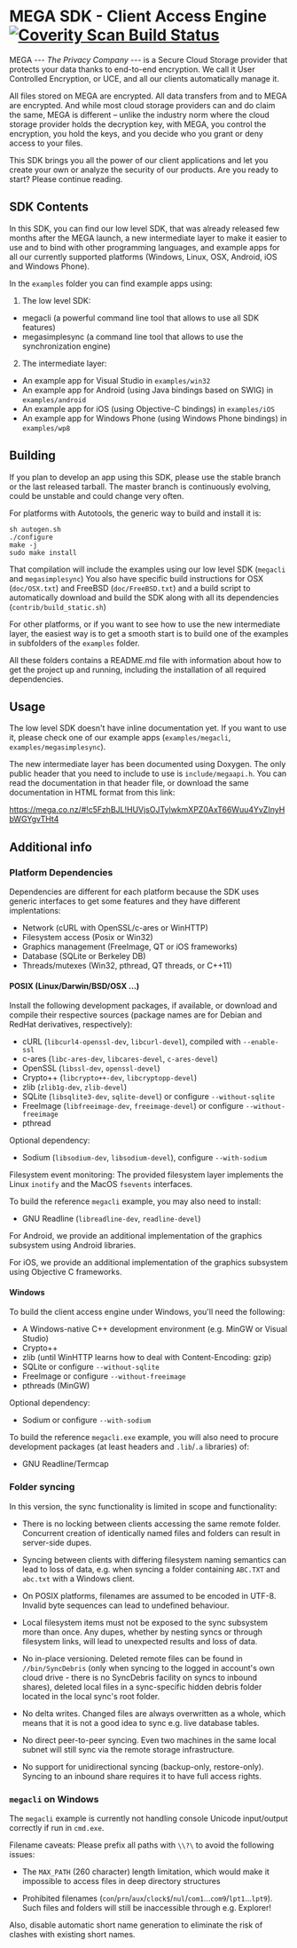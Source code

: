 # MEGA SDK - Client Access Engine <a href="https://scan.coverity.com/projects/4315"><img alt="Coverity Scan Build Status" src="https://scan.coverity.com/projects/4315/badge.svg"/></a>

MEGA --- _The Privacy Company_ --- is a Secure Cloud Storage
provider that protects your data thanks to end-to-end encryption. We call it User Controlled Encryption,
or UCE, and all our clients automatically manage it.

All files stored on MEGA are encrypted. All data transfers from and to MEGA are encrypted. And while
most cloud storage providers can and do claim the same, MEGA is different – unlike the industry norm
where the cloud storage provider holds the decryption key, with MEGA, you control the encryption,
you hold the keys, and you decide who you grant or deny access to your files.

This SDK brings you all the power of our client applications and let you create
your own or analyze the security of our products. Are you ready to start? Please continue reading.

SDK Contents
------------

In this SDK, you can find our low level SDK, that was already released few months after the MEGA launch,
a new intermediate layer to make it easier to use and to bind with other programming languages, and
example apps for all our currently supported platforms (Windows, Linux, OSX, Android, iOS and Windows Phone).

In the `examples` folder you can find example apps using:

1. The low level SDK:
  - megacli (a powerful command line tool that allows to use all SDK features)
  - megasimplesync (a command line tool that allows to use the synchronization engine)

2. The intermediate layer:
  - An example app for Visual Studio in `examples/win32`
  - An example app for Android (using Java bindings based on SWIG) in `examples/android`
  - An example app for iOS (using Objective-C bindings) in `examples/iOS`
  - An example app for Windows Phone (using Windows Phone bindings) in `examples/wp8`

Building
--------

If you plan to develop an app using this SDK, please use the stable branch or the last released tarball. The master branch is continuously evolving, could be unstable and could change very often.

For platforms with Autotools, the generic way to build and install it is:

    sh autogen.sh
    ./configure
    make -j
    sudo make install

That compilation will include the examples using our low level SDK (`megacli` and `megasimplesync`)
You also have specific build instructions for OSX (`doc/OSX.txt`) and FreeBSD (`doc/FreeBSD.txt`)
and a build script to automatically download and build the SDK along with all its dependencies (`contrib/build_static.sh`)

For other platforms, or if you want to see how to use the new intermediate layer,
the easiest way is to get a smooth start is to build one of the examples in subfolders
of the `examples` folder.

All these folders contains a README.md file with information about how to get the project up and running,
including the installation of all required dependencies.

Usage
-----

The low level SDK doesn't have inline documentation yet. If you want to use it,
please check one of our example apps (`examples/megacli`, `examples/megasimplesync`).

The new intermediate layer has been documented using Doxygen. The only public header that you need
to include to use is `include/megaapi.h`. You can read the documentation in that header file,
or download the same documentation in HTML format from this link:

https://mega.co.nz/#!c5FzhBJL!HUVjsOJTylwkmXPZ0AxT66Wuu4YvZInyHbWGYgvTHt4

Additional info
---------------

### Platform Dependencies

Dependencies are different for each platform because the SDK uses generic interfaces to get some features and they have different implentations:
- Network (cURL with OpenSSL/c-ares or WinHTTP)
- Filesystem access (Posix or Win32)
- Graphics management (FreeImage, QT or iOS frameworks)
- Database (SQLite or Berkeley DB)
- Threads/mutexes (Win32, pthread, QT threads, or C++11)

#### POSIX (Linux/Darwin/BSD/OSX ...)

Install the following development packages, if available, or download
and compile their respective sources (package names are for
Debian and RedHat derivatives, respectively):

* cURL (`libcurl4-openssl-dev`, `libcurl-devel`), compiled with `--enable-ssl`
* c-ares (`libc-ares-dev`, `libcares-devel`, `c-ares-devel`)
* OpenSSL (`libssl-dev`, `openssl-devel`)
* Crypto++ (`libcrypto++-dev`, `libcryptopp-devel`)
* zlib (`zlib1g-dev`, `zlib-devel`)
* SQLite (`libsqlite3-dev`, `sqlite-devel`) or configure `--without-sqlite`
* FreeImage (`libfreeimage-dev`, `freeimage-devel`) or configure `--without-freeimage`
* pthread

Optional dependency:
* Sodium (`libsodium-dev`, `libsodium-devel`), configure `--with-sodium`

Filesystem event monitoring: The provided filesystem layer implements
the Linux `inotify` and the MacOS `fsevents` interfaces.

To build the reference `megacli` example, you may also need to install:

* GNU Readline (`libreadline-dev`, `readline-devel`)

For Android, we provide an additional implementation of the graphics subsystem using Android libraries.

For iOS, we provide an additional implementation of the graphics subsystem using Objective C frameworks.

#### Windows

To build the client access engine under Windows, you'll need the following:

* A Windows-native C++ development environment (e.g. MinGW or Visual Studio)
* Crypto++
* zlib (until WinHTTP learns how to deal with Content-Encoding: gzip)
* SQLite or configure `--without-sqlite`
* FreeImage or configure `--without-freeimage`
* pthreads (MinGW)

Optional dependency:
* Sodium or configure `--with-sodium`

To build the reference `megacli.exe` example, you will also need to procure
development packages (at least headers and `.lib`/`.a` libraries) of:

* GNU Readline/Termcap

### Folder syncing

In this version, the sync functionality is limited in scope and functionality:

* There is no locking between clients accessing the same remote folder.
Concurrent creation of identically named files and folders can result in
server-side dupes.

* Syncing between clients with differing filesystem naming semantics can
lead to loss of data, e.g. when syncing a folder containing `ABC.TXT` and
`abc.txt` with a Windows client.

* On POSIX platforms, filenames are assumed to be encoded in UTF-8. Invalid
byte sequences can lead to undefined behaviour.

* Local filesystem items must not be exposed to the sync subsystem more
than once. Any dupes, whether by nesting syncs or through filesystem links,
will lead to unexpected results and loss of data.

* No in-place versioning. Deleted remote files can be found in
`//bin/SyncDebris` (only when syncing to the logged in account's own
cloud drive - there is no SyncDebris facility on syncs to inbound
shares), deleted local files in a sync-specific hidden debris
folder located in the local sync's root folder.

* No delta writes. Changed files are always overwritten as a whole, which
means that it is not a good idea to sync e.g. live database tables.

* No direct peer-to-peer syncing. Even two machines in the same local subnet
will still sync via the remote storage infrastructure.

* No support for unidirectional syncing (backup-only, restore-only).
Syncing to an inbound share requires it to have full access rights.

### `megacli` on Windows

The `megacli` example is currently not handling console Unicode
input/output correctly if run in `cmd.exe`.

Filename caveats: Please prefix all paths with `\\?\` to avoid the following
issues:

* The `MAX_PATH` (260 character) length limitation, which would make it
impossible to access files in deep directory structures

* Prohibited filenames (`con`/`prn`/`aux`/`clock$`/`nul`/`com1`...`com9`/`lpt1`...`lpt9`).
Such files and folders will still be inaccessible through e.g. Explorer!

Also, disable automatic short name generation to eliminate the risk of
clashes with existing short names.
